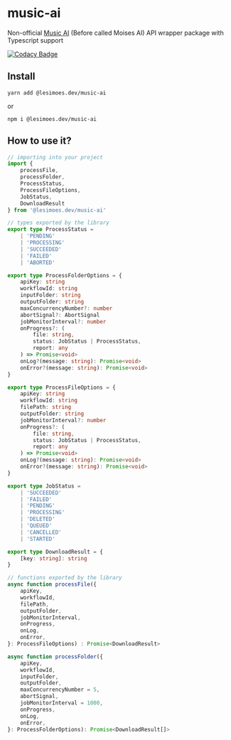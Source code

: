 # music-ai

Non-official [Music AI](https://music.ai/docs/getting-started/introduction/) (Before called Moises AI) API wrapper package with Typescript support

[![Codacy Badge](https://app.codacy.com/project/badge/Grade/3e0b2e2d5b9d4157a26d7faebe3f5a6f)](https://app.codacy.com/gh/leandrosimoes/moises/dashboard?utm_source=gh&utm_medium=referral&utm_content=&utm_campaign=Badge_grade)


## Install

`yarn add @lesimoes.dev/music-ai`

or

`npm i @lesimoes.dev/music-ai`

## How to use it?

```typescript
// importing into your project
import { 
    processFile, 
    processFolder, 
    ProcessStatus, 
    ProcessFileOptions,
    JobStatus,
    DownloadResult
} from '@lesimoes.dev/music-ai'

// types exported by the library
export type ProcessStatus =
    | 'PENDING'
    | 'PROCESSING'
    | 'SUCCEEDED'
    | 'FAILED'
    | 'ABORTED'

export type ProcessFolderOptions = {
    apiKey: string
    workflowId: string
    inputFolder: string
    outputFolder: string
    maxConcurrencyNumber?: number
    abortSignal?: AbortSignal
    jobMonitorInterval?: number
    onProgress?: (
        file: string,
        status: JobStatus | ProcessStatus,
        report: any
    ) => Promise<void>
    onLog?(message: string): Promise<void>
    onError?(message: string): Promise<void>
}

export type ProcessFileOptions = {
    apiKey: string
    workflowId: string
    filePath: string
    outputFolder: string
    jobMonitorInterval?: number
    onProgress?: (
        file: string,
        status: JobStatus | ProcessStatus,
        report: any
    ) => Promise<void>
    onLog?(message: string): Promise<void>
    onError?(message: string): Promise<void>
}

export type JobStatus =
    | 'SUCCEEDED'
    | 'FAILED'
    | 'PENDING'
    | 'PROCESSING'
    | 'DELETED'
    | 'QUEUED'
    | 'CANCELLED'
    | 'STARTED'

export type DownloadResult = {
    [key: string]: string
}

// functions exported by the library
async function processFile({
    apiKey,
    workflowId,
    filePath,
    outputFolder,
    jobMonitorInterval,
    onProgress,
    onLog,
    onError,
}: ProcessFileOptions) : Promise<DownloadResult>

async function processFolder({
    apiKey,
    workflowId,
    inputFolder,
    outputFolder,
    maxConcurrencyNumber = 5,
    abortSignal,
    jobMonitorInterval = 1000,
    onProgress,
    onLog,
    onError,
}: ProcessFolderOptions): Promise<DownloadResult[]>
```